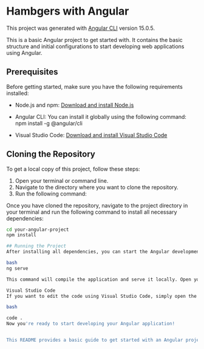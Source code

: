 # Hambgers with Angular

This project was generated with [Angular CLI](https://github.com/angular/angular-cli) version 15.0.5.

This is a basic Angular project to get started with. It contains the basic structure and initial configurations to start developing web applications using Angular.

## Prerequisites

Before getting started, make sure you have the following requirements installed:

- Node.js and npm: [Download and install Node.js](https://nodejs.org/)
- Angular CLI: You can install it globally using the following command: npm install -g @angular/cli

- Visual Studio Code: [Download and install Visual Studio Code](https://code.visualstudio.com/)

## Cloning the Repository

To get a local copy of this project, follow these steps:

1. Open your terminal or command line.
2. Navigate to the directory where you want to clone the repository.
3. Run the following command:


Once you have cloned the repository, navigate to the project directory in your terminal and run the following command to install all necessary dependencies:

```bash
cd your-angular-project
npm install

## Running the Project
After installing all dependencies, you can start the Angular development server by running the following command:

bash
ng serve

This command will compile the application and serve it locally. Open your web browser and navigate to http://localhost:4200/ to see the application in action.

Visual Studio Code
If you want to edit the code using Visual Studio Code, simply open the project directory in VS Code by running the following command in your terminal:

bash

code .
Now you're ready to start developing your Angular application!


This README provides a basic guide to get started with an Angular project, including the steps to clone the reposit
